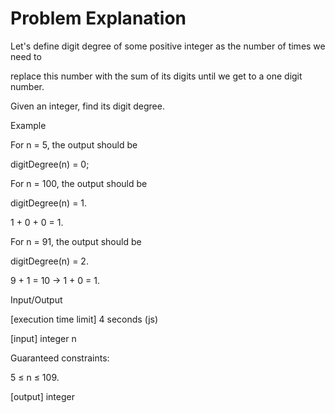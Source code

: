 # Problem Explanation

Let's define digit degree of some positive integer as the number of times we need to 

replace this number with the sum of its digits until we get to a one digit number.

Given an integer, find its digit degree.

Example

For n = 5, the output should be

digitDegree(n) = 0;

For n = 100, the output should be

digitDegree(n) = 1.

1 + 0 + 0 = 1.

For n = 91, the output should be

digitDegree(n) = 2.

9 + 1 = 10 -> 1 + 0 = 1.

Input/Output

[execution time limit] 4 seconds (js)

[input] integer n

Guaranteed constraints:

5 ≤ n ≤ 109.

[output] integer
